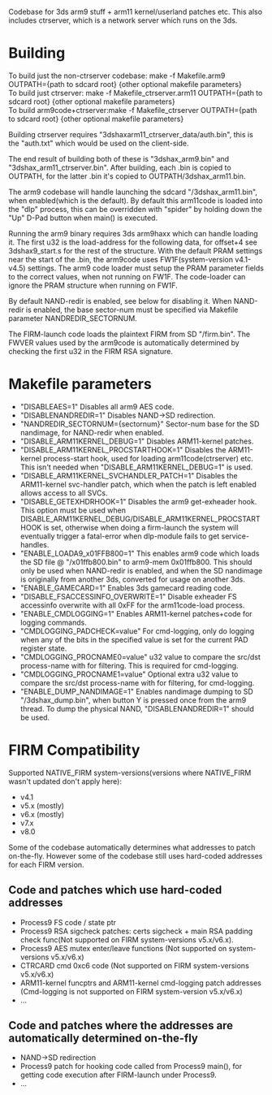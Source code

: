 Codebase for 3ds arm9 stuff + arm11 kernel/userland patches etc. This also includes ctrserver, which is a network server which runs on the 3ds.

# Building
To build just the non-ctrserver codebase: make -f Makefile.arm9 OUTPATH={path to sdcard root} {other optional makefile parameters}  
To build just ctrserver: make -f Makefile_ctrserver.arm11 OUTPATH={path to sdcard root} {other optional makefile parameters}  
To build arm9code+ctrserver:make -f Makefile_ctrserver OUTPATH={path to sdcard root} {other optional makefile parameters}  

Building ctrserver requires "3dshaxarm11_ctrserver_data/auth.bin", this is the "auth.txt" which would be used on the client-side.

The end result of building both of these is "3dshax_arm9.bin" and "3dshax_arm11_ctrserver.bin". After building, each .bin is copied to OUTPATH, for the latter .bin it's copied to OUTPATH/3dshax_arm11.bin.

The arm9 codebase will handle launching the sdcard "/3dshax_arm11.bin", when enabled(which is the default). By default this arm11code is loaded into the "dlp" process, this can be overridden with "spider" by holding down the "Up" D-Pad button when main() is executed.

Running the arm9 binary requires 3ds arm9haxx which can handle loading it. The first u32 is the load-address for the following data, for offset+4 see 3dshax9_start.s for the rest of the structure. With the default PRAM settings near the start of the .bin, the arm9code uses FW1F(system-version v4.1-v4.5) settings. The arm9 code loader must setup the PRAM parameter fields to the correct values, when not running on FW1F. The code-loader can ignore the PRAM structure when running on FW1F.

By default NAND-redir is enabled, see below for disabling it. When NAND-redir is enabled, the base sector-num must be specified via Makefile parameter NANDREDIR_SECTORNUM.

The FIRM-launch code loads the plaintext FIRM from SD "/firm.bin". The FWVER values used by the arm9code is automatically determined by checking the first u32 in the FIRM RSA signature.

# Makefile parameters  
* "DISABLEAES=1" Disables all arm9 AES code.
* "DISABLENANDREDIR=1" Disables NAND->SD redirection.
* "NANDREDIR_SECTORNUM={sectornum}" Sector-num base for the SD nandimage, for NAND-redir when enabled.
* "DISABLE_ARM11KERNEL_DEBUG=1" Disables ARM11-kernel patches.
* "DISABLE_ARM11KERNEL_PROCSTARTHOOK=1" Disables the ARM11-kernel process-start hook, used for loading arm11code(ctrserver) etc. This isn't needed when "DISABLE_ARM11KERNEL_DEBUG=1" is used.
* "DISABLE_ARM11KERNEL_SVCHANDLER_PATCH=1" Disables the ARM11-kernel svc-handler patch, which when the patch is left enabled allows access to all SVCs.
* "DISABLE_GETEXHDRHOOK=1" Disables the arm9 get-exheader hook. This option must be used when DISABLE_ARM11KERNEL_DEBUG/DISABLE_ARM11KERNEL_PROCSTARTHOOK is set, otherwise when doing a firm-launch the system will eventually trigger a fatal-error when dlp-module fails to get service-handles.
* "ENABLE_LOADA9_x01FFB800=1" This enables arm9 code which loads the SD file @ "/x01ffb800.bin" to arm9-mem 0x01ffb800. This should only be used when NAND-redir is enabled, and when the SD nandimage is originally from another 3ds, converted for usage on another 3ds.
* "ENABLE_GAMECARD=1" Enables 3ds gamecard reading code.
* "DISABLE_FSACCESSINFO_OVERWRITE=1" Disable exheader FS accessinfo overwrite with all 0xFF for the arm11code-load process.
* "ENABLE_CMDLOGGING=1" Enables ARM11-kernel patches+code for logging commands.
* "CMDLOGGING_PADCHECK=value" For cmd-logging, only do logging when any of the bits in the specified value is set for the current PAD register state.
* "CMDLOGGING_PROCNAME0=value" u32 value to compare the src/dst process-name with for filtering. This is required for cmd-logging.
* "CMDLOGGING_PROCNAME1=value" Optional extra u32 value to compare the src/dst process-name with for filtering, for cmd-logging.
* "ENABLE_DUMP_NANDIMAGE=1" Enables nandimage dumping to SD "/3dshax_dump.bin", when button Y is pressed once from the arm9 thread. To dump the physical NAND, "DISABLENANDREDIR=1" should be used.

# FIRM Compatibility
Supported NATIVE_FIRM system-versions(versions where NATIVE_FIRM wasn't updated don't apply here):
* v4.1
* v5.x (mostly)
* v6.x (mostly)
* v7.x
* v8.0

Some of the codebase automatically determines what addresses to patch on-the-fly. However some of the codebase still uses hard-coded addresses for each FIRM version.

## Code and patches which use hard-coded addresses
* Process9 FS code / state ptr
* Process9 RSA sigcheck patches: certs sigcheck + main RSA padding check func(Not supported on FIRM system-versions v5.x/v6.x).
* Process9 AES mutex enter/leave functions (Not supported on system-versions v5.x/v6.x)
* CTRCARD cmd 0xc6 code (Not supported on FIRM system-versions v5.x/v6.x)
* ARM11-kernel funcptrs and ARM11-kernel cmd-logging patch addresses (Cmd-logging is not supported on FIRM system-version v5.x/v6.x)
* ...

## Code and patches where the addresses are automatically determined on-the-fly
* NAND->SD redirection
* Process9 patch for hooking code called from Process9 main(), for getting code execution after FIRM-launch under Process9.
* ...

